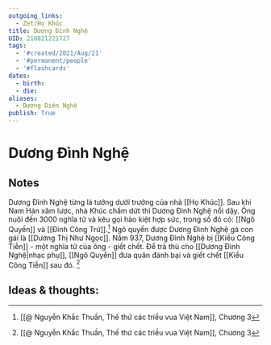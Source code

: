 ```yaml
---
outgoing_links:
  - Zet/Họ Khúc
title: Dương Đình Nghệ
UID: 210821221727
tags:
  - '#created/2021/Aug/21'
  - '#permanent/people'
  - '#flashcards'
dates:
  - birth:
  - die:
aliases:
  - Dương Diên Nghệ
publish: True
---
```

# Dương Đình Nghệ


## Notes
Dương Đình Nghệ từng là tướng dưới trướng của nhà [[Họ Khúc]]. Sau khi Nam Hán xâm lược, nhà Khúc chấm dứt thì Dương Đình Nghệ nổi dậy. Ông nuôi đến 3000 nghĩa tử và kêu gọi hào kiệt hợp sức, trong số đó có: [[Ngô Quyền]] và [[Đinh Công Trứ]].[^1]
Ngô quyền được Dương Đình Nghệ gả con gái là [[Dương Thị Như Ngọc]]. Năm 937, Dương Đình Nghệ bị [[Kiều Công Tiễn]] - một nghĩa tử của ông - giết chết. Để trả thù cho [[Dương Đình Nghệ|nhạc phụ]], [[Ngô Quyền]] đưa quân đánh bại  và giết chết [[Kiều Công Tiễn]] sau đó. [^1]

## Ideas & thoughts:

[^1]: [[@ Nguyễn Khắc Thuần, Thế thứ các triều vua Việt Nam]], Chương 3